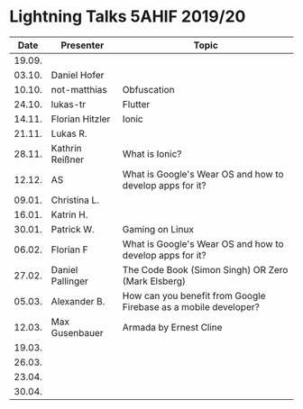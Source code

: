 # Lightning Talks 5AHIF 2019/20

|  Date  |    Presenter    |                          Topic                           |
| ------ | --------------- | -------------------------------------------------------- |
| 19.09. |                 |                                                          |
| 03.10. | Daniel Hofer    |                                                          |
| 10.10. | not-matthias    | Obfuscation                                              |
| 24.10. | lukas-tr        | Flutter                                                  |
| 14.11. | Florian Hitzler | Ionic                                                    |
| 21.11. | Lukas R.        |                                                          |
| 28.11. | Kathrin Reißner | What is Ionic?                                           |
| 12.12. | AS              | What is Google's Wear OS and how to develop apps for it? |
| 09.01. | Christina L.    |                                                          |
| 16.01. | Katrin H.       |                                                          |
| 30.01. | Patrick W.      | Gaming on Linux                                          |
| 06.02. | Florian F       | What is Google's Wear OS and how to develop apps for it? |
| 27.02. | Daniel Pallinger | The Code Book (Simon Singh) OR Zero (Mark Elsberg)      |
| 05.03. | Alexander B.    | How can you benefit from Google Firebase as a mobile developer?|
| 12.03. | Max Gusenbauer  | Armada by Ernest Cline                                   |
| 19.03. |                 |                                                          |
| 26.03. |                 |                                                          |
| 23.04. |                 |                                                          |
| 30.04. |                 |                                                          |
